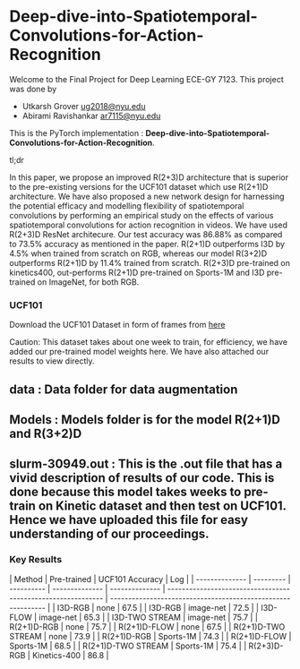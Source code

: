 # Deep-dive-into-Spatiotemporal-Convolutions-for-Action-Recognition

Welcome to the Final Project for Deep Learning ECE-GY 7123. This project was done by 
* Utkarsh Grover ug2018@nyu.edu 
* Abirami Ravishankar ar7115@nyu.edu 

This is the PyTorch implementation : **Deep-dive-into-Spatiotemporal-Convolutions-for-Action-Recognition**.

tl;dr

In this paper, we propose an improved R(2+3)D architecture that is superior to the pre-existing versions for the UCF101 dataset which use R(2+1)D architecture. We have also proposed a new network design for harnessing the potential efficacy and modelling flexibility of spatiotemporal convolutions by performing an empirical study on the effects of various spatiotemporal convolutions for action recognition in videos. We have used R(2+3)D ResNet architecure. Our test accuracy was 86.88% as compared to 73.5% accuracy as mentioned in the paper. R(2+1)D outperforms I3D by 4.5% when trained from scratch on RGB, whereas our model R(3+2)D outperforms R(2+1)D by 11.4% trained from scratch. R(2+3)D pre-trained on kinetics400, out-performs R(2+1)D pre-trained on Sports-1M and I3D pre-trained on ImageNet, for both RGB. 


### UCF101

Download the UCF101 Dataset in form of frames from [here](https://www.kaggle.com/datasets/pevogam/ucf101-frames?resource=download)


Caution: This dataset takes about one week to train, for efficiency, we have added our pre-trained model weights here. We have also attached our results to view directly.

## data : Data folder for data augmentation
## Models : Models folder is for the model R(2+1)D and R(3+2)D 
## slurm-30949.out : This is the .out file that has a vivid description of results of our code. This is done because this model takes weeks to pre-train on Kinetic dataset and then test on UCF101. Hence we have uploaded this file for easy understanding of our proceedings.

### Key Results

| Method           | Pre-trained | UCF101 Accuracy                                                        | Log                                                          |
| -------------- | --------- | ---------- | -------------- | -------------- | ------------------------------------------------------------ | ------------------------------------------------------------ |
| I3D-RGB             | none          | 67.5     |
| I3D-RGB             | image-net     | 72.5     |
| I3D-FLOW            | image-net     | 65.3     |
| I3D-TWO STREAM      | image-net     | 75.7     |
| R(2+1)D-RGB         | none          | 75.7     |
| R(2+1)D-FLOW        | none          | 67.5     |
| R(2+1)D-TWO STREAM  | none          | 73.9     |
| R(2+1)D-RGB         | Sports-1M     | 74.3     |
| R(2+1)D-FLOW        | Sports-1M     | 68.5     |
| R(2+1)D-TWO STREAM  | Sports-1M     | 75.4     |
| R(2+3)D-RGB         | Kinetics-400  | 86.8     |
